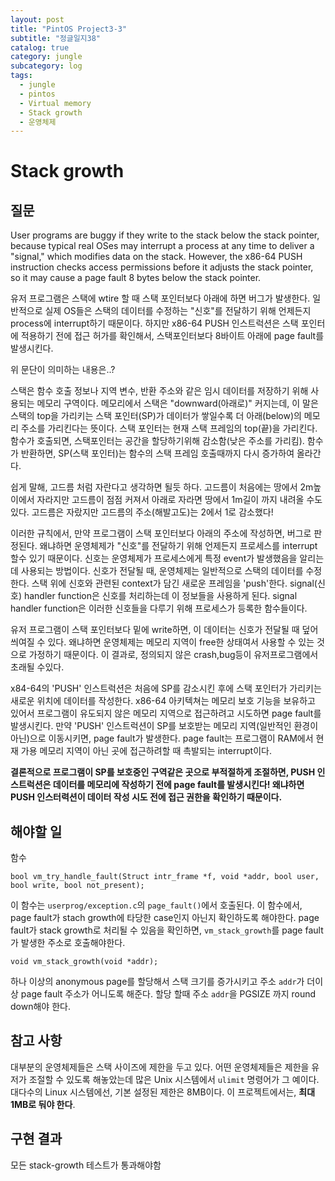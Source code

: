 ```yaml
---
layout: post
title: "PintOS Project3-3"
subtitle: "정글일지38"
catalog: true
category: jungle
subcategory: log
tags:
  - jungle
  - pintos
  - Virtual memory
  - Stack growth
  - 운영체제
---
```


# Stack growth

## 질문

User programs are buggy if they write to the stack below the stack pointer, because typical real OSes may interrupt a process at any time to deliver a "signal," which modifies data on the stack. However, the x86-64 PUSH instruction checks access permissions before it adjusts the stack pointer, so it may cause a page fault 8 bytes below the stack pointer.

유저 프로그램은 스택에 wtire 할 때 스택 포인터보다 아래에 하면 버그가 발생한다. 일반적으로 실제 OS들은 스택의 데이터를 수정하는 "신호"를 전달하기 위해 언제든지 process에 interrupt하기 때문이다. 하지만 x86-64 PUSH 인스트럭션은 스택 포인터에 적용하기 전에 접근 허가를 확인해서, 스택포인터보다 8바이트 아래에 page fault를 발생시킨다.

위 문단이 의미하는 내용은..?

스택은 함수 호출 정보나 지역 변수, 반환 주소와 같은 임시 데이터를 저장하기 위해 사용되는 메모리 구역이다. 메모리에서 스택은 "downward(아래로)" 커지는데, 이 말은 스택의 top을 가리키는 스택 포인터(SP)가 데이터가 쌓일수록 더 아래(below)의 메모리 주소를 가리킨다는 뜻이다. 스택 포인터는 현재 스택 프레임의 top(끝)을 가리킨다. 함수가 호출되면, 스택포인터는 공간을 할당하기위해 감소함(낮은 주소를 가리킴). 함수가 반환하면, SP(스택 포인터)는 함수의 스택 프레임 호출때까지 다시 증가하여 올라간다.

쉽게 말해, 고드름 처럼 자란다고 생각하면 될듯 하다. 고드름이 처음에는 땅에서 2m높이에서 자라지만 고드름이 점점 커져서 아래로 자라면 땅에서 1m길이 까지 내려올 수도 있다. 고드름은 자랐지만 고드름의 주소(해발고도)는 2에서 1로 감소했다!

이러한 규칙에서, 만약 프로그램이 스택 포인터보다 아래의 주소에 작성하면, 버그로 판정된다. 왜냐하면 운영체제가 "신호"를 전달하기 위해 언제든지 프로세스를 interrupt할수 있기 때문이다. 신호는 운영체제가 프로세스에게 특정 event가 발생했음을 알리는데 사용되는 방법이다. 신호가 전달될 때, 운영체제는 일반적으로 스택의 데이터를 수정한다. 스택 위에 신호와 관련된 context가 담긴 새로운 프레임을 'push'한다. signal(신호) handler function은 신호를 처리하는데 이 정보들을 사용하게 된다. signal handler function은 이러한 신호들을 다루기 위해 프로세스가 등록한 함수들이다.

유저 프로그램이 스택 포인터보다 밑에 write하면, 이 데이터는 신호가 전달될 때 덮어씌여질 수 있다. 왜냐하면 운영체제는 메모리 지역이 free한 상태여서 사용할 수 있는 것으로 가정하기 때문이다. 이 결과로, 정의되지 않은 crash,bug등이 유저프로그램에서 초래될 수있다.

x84-64의 'PUSH' 인스트럭션은 처음에 SP를 감소시킨 후에 스택 포인터가 가리키는 새로운 위치에 데이터를 작성한다. x86-64 아키텍쳐는 메모리 보호 기능을 보유하고 있어서 프로그램이 유도되지 않은 메모리 지역으로 접근하려고 시도하면 page fault를 발생시킨다. 만약 'PUSH' 인스트럭션이 SP를 보호받는 메모리 지역(일반적인 환경이 아닌)으로 이동시키면, page fault가 발생한다. page fault는 프로그램이 RAM에서 현재 가용 메모리 지역이 아닌 곳에 접근하려할 때 촉발되는 interrupt이다.

**결론적으로 프로그램이 SP를 보호중인 구역같은 곳으로 부적절하게 조절하면, PUSH 인스트럭션은 데이터를 메모리에 작성하기 전에 page fault를 발생시킨다! 왜냐하면 PUSH 인스터력션이 데이터 작성 시도 전에 접근 권한을 확인하기 때문이다.**

## 해야할 일

함수

`bool vm_try_handle_fault(Struct intr_frame *f, void *addr, bool user, bool write, bool not_present);`

이 함수는 `userprog/exception.c`의 `page_fault()`에서 호출된다. 이 함수에서, page fault가 stach growth에 타당한 case인지 아닌지 확인하도록 해야한다. page fault가 stack growth로 처리될 수 있음을 확인하면, `vm_stack_growth`를 page fault가 발생한 주소로 호출해야한다.

`void vm_stack_growth(void *addr);`

하나 이상의 anonymous page를 할당해서 스택 크기를 증가시키고 주소 `addr`가 더이상 page fault 주소가 어니도록 해준다. 할당 할때 주소 `addr`을 PGSIZE 까지 round down해야 한다.

## 참고 사항

대부분의 운영체제들은 스택 사이즈에 제한을 두고 있다. 어떤 운영체제들은 제한을 유저가 조절할 수 있도록 해놓았는데 많은 Unix 시스템에서 `ulimit` 명령어가 그 예이다. 대다수의 Linux 시스템에선, 기본 설정된 제한은 8MB이다. 이 프로젝트에서는, **최대 1MB로 둬야 한다**.

## 구현 결과

모든 stack-growth 테스트가 통과해야함
